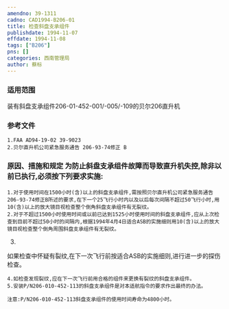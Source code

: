 ```yaml
---
amendno: 39-1311  
cadno: CAD1994-B206-01  
title: 检查斜盘支承组件  
publishdate: 1994-11-07  
effdate: 1994-11-08  
tags: ["B206"]  
pns: []  
categories: 西南管理局  
author: 蔡标  
---
```

  
### 适用范围  
装有斜盘支承组件206-01-452-001/-005/-109的贝尔206直升机  
  
<!--more-->  
### 参考文件  
    1.FAA AD94-19-02 39-9023  
    2.贝尔直升机公司紧急服务通告 206-93-74修正 B  
  
### 原因、措施和规定 为防止斜盘支承组件故障而导致直升机失控,除非以前已执行,必须按下列要求实施:  
    1.对于使用时间在1500小时(含)以上的斜盘支承组件,需按照贝尔直升机公司紧急服务通告206-93-74修正B所述的要求,在下一个25飞行小时内以及以后每次间隔不超过50飞行小时,用10(含)以上的放大镜目视检查整个倒角斜盘支承组件有无裂纹。  
    2.对于不超过1500小时使用时间或以前已达到1525小时使用时间的斜盘支承组件,应从上次检查到目前不超过50小时的间隔内,根据1994年4月4日适合ASB的实施细则用10(含)以上的放大镜目视检查整个倒角周围斜盘支承组件有无裂纹。  
3.  
如果检查中怀疑有裂纹,在下一次飞行前按适合ASB的实施细则,进行进一步的探伤检查。  
  
  
    4.如检查发现裂纹,应在下一次飞行前用合格的组件来更换有裂纹的斜盘支承组件。  
    5.安装P/N206-010-452-113的斜盘支承组件是对本适航指令的要求作出最终的办法。  
  
    注意:P/N206-010-452-113斜盘支承组件的使用时间寿命为4800小时。  
